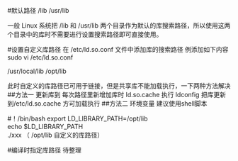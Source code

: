 #默认路径
/lib
/usr/lib

一般 Linux 系统把 /lib 和 /usr/lib 两个目录作为默认的库搜索路径，所以使用这两个目录中的库时不需要进行设置搜索路径即可直接使用。

#设置自定义库路径
在 /etc/ld.so.conf 文件中添加库的搜索路径
例添加如下内容
sudo vi  /etc/ld.so.conf 

/usr/local/lib
/opt/lib

此时自定义的库路径已可用于链接，但是共享库不能加载执行，一下两种方法解决
##方法一 更新库到
每次路径里新增加库时 ld.so.cache
执行
ldconfig
把库更新到/etc/ld.so.cache 方可加载执行
##方法二 环境变量
建议使用shell脚本

\#！/bin/bash
export LD_LIBRARY_PATH=/opt/lib       
echo $LD_LIBRARY_PATH   
./xxx
（ /opt/lib 自定义的库路径）


#编译时指定库路径
待整理





